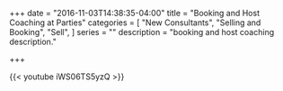 +++
date = "2016-11-03T14:38:35-04:00"
title = "Booking and Host Coaching at Parties"
categories = [
  "New Consultants",
  "Selling and Booking",
  "Sell",
]
series = ""
description = "booking and host coaching description."

+++

{{< youtube iWS06TS5yzQ >}}
